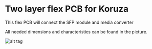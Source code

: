 # Two layer flex PCB for Koruza

This flex PCB will connect the SFP module and media converter

All needed dimensions and characteristics can be found in the picture.

![alt tag](https://raw.githubusercontent.com/IRNAS/koruza-high-speed-pcb/calculation/Pictures/2leyer_pcb_flex_top_and_bottom.png)

